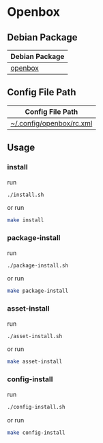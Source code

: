

# Openbox


## Debian Package

| Debian Package |
| --- |
| [openbox](https://packages.debian.org/stable/openbox) |


## Config File Path

| Config File Path |
| --- |
| [~/.config/openbox/rc.xml](./asset/overlay/etc/skel/.config/openbox/rc.xml) |




## Usage


### install

run

``` sh
./install.sh
```

or run

``` sh
make install
```


### package-install

run

``` sh
./package-install.sh
```

or run

``` sh
make package-install
```


### asset-install

run

``` sh
./asset-install.sh
```

or run

``` sh
make asset-install
```


### config-install

run

``` sh
./config-install.sh
```

or run

``` sh
make config-install
```
